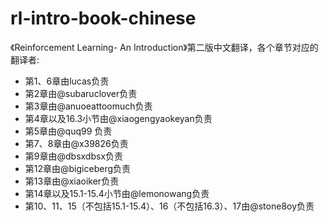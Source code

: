 # rl-intro-book-chinese
《Reinforcement Learning- An Introduction》第二版中文翻译，各个章节对应的翻译者:

- 第1、6章由lucas负责
- 第2章由@subaruclover负责 
- 第3章由@anuoeattoomuch负责
- 第4章以及16.3小节由@xiaogengyaokeyan负责
- 第5章由@quq99 负责
- 第7、8章由@x39826负责
- 第9章由@dbsxdbsx负责
- 第12章由@bigiceberg负责
- 第13章由@xiaoiker负责
- 第14章以及15.1-15.4小节由@lemonowang负责
- 第10、11、15（不包括15.1-15.4）、16（不包括16.3）、17由@stone8oy负责


